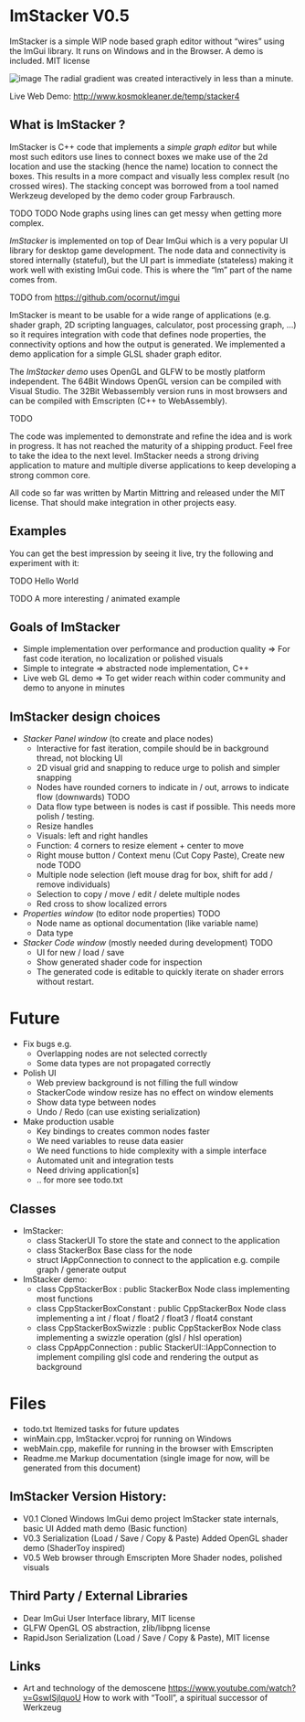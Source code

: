 # ImStacker V0.5

ImStacker is a simple WIP node based graph editor without “wires” using the ImGui library. It runs on Windows and in the Browser. A demo is included. MIT license

<img alt="image" src="https://user-images.githubusercontent.com/44132/204394141-12e334c1-ea32-47f0-b16b-66021a327fba.png">
The radial gradient was created interactively in less than a minute.


Live Web Demo:	http://www.kosmokleaner.de/temp/stacker4 


## What is ImStacker ?

ImStacker is C++ code that implements a *simple graph editor* but while most such editors use lines to connect boxes we make use of the 2d location and use the stacking (hence the name) location to connect the boxes. This results in a more compact and visually less complex result (no crossed wires). The stacking concept was borrowed from a tool named Werkzeug developed by the demo coder group Farbrausch.

TODO TODO
Node graphs using lines can get messy when getting more complex.

*ImStacker* is implemented on top of Dear ImGui which is a very popular UI library for desktop game development. The node data and connectivity is stored internally (stateful), but the UI part is immediate (stateless) making it work well with existing ImGui code. This is where the “Im” part of the name comes from.

TODO
from https://github.com/ocornut/imgui

ImStacker is meant to be usable for a wide range of applications (e.g. shader graph, 2D scripting languages, calculator, post processing graph, …) so it requires integration with code that defines node properties, the connectivity options and how the output is generated. We implemented a demo application for a simple GLSL shader graph editor.

The *ImStacker demo* uses OpenGL and GLFW to be mostly platform independent. The 64Bit Windows OpenGL version can be compiled with Visual Studio. The 32Bit Webassembly version runs in most browsers and can be compiled with Emscripten (C++ to WebAssembly).

TODO

The code was implemented to demonstrate and refine the idea and is work in progress. It has not reached the maturity of a shipping product. Feel free to take the idea to the next level. ImStacker needs a strong driving application to mature and multiple diverse applications to keep developing a strong common core.

All code so far was written by Martin Mittring and released under the MIT license. That should make integration in other projects easy.


## Examples

You can get the best impression by seeing it live, try the following and experiment with it:


TODO
Hello World

TODO
A more interesting / animated example



## Goals of ImStacker
* Simple implementation over performance and production quality
  => For fast code iteration, no localization or polished visuals
* Simple to integrate
  => abstracted node implementation, C++
* Live web GL demo
  => To get wider reach within coder community and demo to anyone in minutes

## ImStacker design choices
* *Stacker Panel window* (to create and place nodes)
  * Interactive for fast iteration, compile should be in background thread, not blocking UI
  * 2D visual grid and snapping to reduce urge to polish and simpler snapping
  * Nodes have rounded corners to indicate in / out, arrows to indicate flow (downwards)
    TODO    
  * Data flow type between is nodes is cast if possible. This needs more polish / testing.
  * Resize handles
  * Visuals: left and right handles
  * Function: 4 corners to resize element + center to move
  * Right mouse button / Context menu (Cut Copy Paste), Create new node
    TODO
  * Multiple node selection (left mouse drag for box, shift for add / remove individuals)
  * Selection to copy / move / edit / delete multiple nodes
  * Red cross to show localized errors
* *Properties window* (to editor node properties)
  TODO
  * Node name as optional documentation (like variable name)
  * Data type
* *Stacker Code window* (mostly needed during development)
  TODO
  * UI for new / load / save
  * Show generated shader code for inspection
  * The generated code is editable to quickly iterate on shader errors without restart.

# Future
* Fix bugs e.g.
  * Overlapping nodes are not selected correctly
  * Some data types are not propagated correctly
* Polish UI
  * Web preview background is not filling the full window
  * StackerCode window resize has no effect on window elements
  * Show data type between nodes
  * Undo / Redo (can use existing serialization)
* Make production usable
  * Key bindings to creates common nodes faster
  * We need variables to reuse data easier
  * We need functions to hide complexity with a simple interface
  * Automated unit and integration tests
  * Need driving application[s]
  * .. for more see todo.txt

## Classes
* ImStacker:
  * class StackerUI
    To store the state and connect to the application
  * class StackerBox
    Base class for the node
  * struct IAppConnection
    to connect to the application e.g. compile graph / generate output 
* ImStacker demo:
  * class CppStackerBox : public StackerBox
    Node class implementing most functions
  * class CppStackerBoxConstant : public CppStackerBox
    Node class implementing a int / float / float2 / float3 / float4 constant
  * class CppStackerBoxSwizzle : public CppStackerBox
    Node class implementing a swizzle operation (glsl / hlsl operation)
  * class CppAppConnection : public StackerUI::IAppConnection
    to implement compiling glsl code and rendering the output as background

# Files
* todo.txt
  Itemized tasks for future updates
* winMain.cpp, ImStacker.vcproj
  for running on Windows
* webMain.cpp, makefile
  for running in the browser with Emscripten
* Readme.me
  Markup documentation (single image for now, will be generated from this document)

## ImStacker Version History:
* V0.1
  Cloned Windows ImGui demo project
  ImStacker state internals, basic UI
  Added math demo (Basic function)
* V0.3
  Serialization (Load / Save / Copy & Paste)
  Added OpenGL shader demo (ShaderToy inspired)
* V0.5
  Web browser through Emscripten
  More Shader nodes, polished visuals

## Third Party / External Libraries
* Dear ImGui User Interface library, MIT license
* GLFW OpenGL OS abstraction, zlib/libpng license
* RapidJson Serialization (Load / Save / Copy & Paste), MIT license


## Links
* Art and technology of the demoscene
  https://www.youtube.com/watch?v=GswISjlquoU
  How to work with “Tooll”, a spiritual successor of Werkzeug












